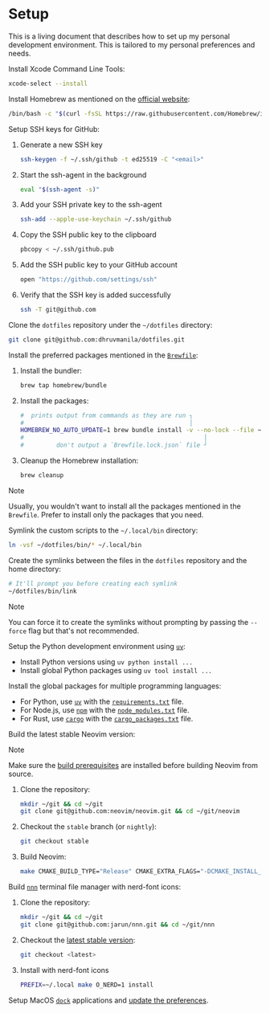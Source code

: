 # Setup

This is a living document that describes how to set up my personal development
environment. This is tailored to my personal preferences and needs.

Install Xcode Command Line Tools:

```sh
xcode-select --install
```

Install Homebrew as mentioned on the [official website](https://brew.sh/):

```sh
/bin/bash -c "$(curl -fsSL https://raw.githubusercontent.com/Homebrew/install/master/install.sh)"
```

Setup SSH keys for GitHub:

1. Generate a new SSH key

    ```sh
    ssh-keygen -f ~/.ssh/github -t ed25519 -C "<email>"
    ```

2. Start the ssh-agent in the background

    ```sh
    eval "$(ssh-agent -s)"
    ```

3. Add your SSH private key to the ssh-agent

    ```sh
    ssh-add --apple-use-keychain ~/.ssh/github
    ```

4. Copy the SSH public key to the clipboard

    ```sh
    pbcopy < ~/.ssh/github.pub
    ```

5. Add the SSH public key to your GitHub account

    ```sh
    open "https://github.com/settings/ssh"
    ```

6. Verify that the SSH key is added successfully

    ```sh
    ssh -T git@github.com
    ```

Clone the `dotfiles` repository under the `~/dotfiles` directory:

```sh
git clone git@github.com:dhruvmanila/dotfiles.git
```

Install the preferred packages mentioned in the [`Brewfile`](./src/package/Brewfile):

1. Install the bundler:

    ```sh
    brew tap homebrew/bundle
    ```

2. Install the packages:

    ```sh
    #  prints output from commands as they are run ┐
    #                                              │
    HOMEBREW_NO_AUTO_UPDATE=1 brew bundle install -v --no-lock --file ~/dotfiles/src/package/Brewfile
    #                                                  │
    #         don't output a `Brewfile.lock.json` file ┘
    ```

3. Cleanup the Homebrew installation:

    ```sh
    brew cleanup
    ```

> [!NOTE]
>
> Usually, you wouldn't want to install all the packages mentioned in the `Brewfile`.
> Prefer to install only the packages that you need.

Symlink the custom scripts to the `~/.local/bin` directory:

```sh
ln -vsf ~/dotfiles/bin/* ~/.local/bin
```

Create the symlinks between the files in the `dotfiles` repository and the home directory:

```sh
# It'll prompt you before creating each symlink
~/dotfiles/bin/link
```

> [!NOTE]
>
> You can force it to create the symlinks without prompting by passing the `--force` flag
> but that's not recommended.

Setup the Python development environment using [`uv`](https://docs.astral.sh/uv/getting-started/installation/):
* Install Python versions using `uv python install ...`
* Install global Python packages using `uv tool install ...`

Install the global packages for multiple programming languages:
* For Python, use [`uv`](https://docs.astral.sh/uv/) with the [`requirements.txt`](./src/package/requirements.txt) file.
* For Node.js, use [`npm`](https://www.npmjs.com/) with the [`node_modules.txt`](./src/package/node_modules.txt) file.
* For Rust, use [`cargo`](https://doc.rust-lang.org/cargo/) with the [`cargo_packages.txt`](./src/package/cargo_packages.txt) file.

Build the latest stable Neovim version:

> [!NOTE]
>
> Make sure the [build prerequisites](https://github.com/neovim/neovim/blob/master/BUILD.md#build-prerequisites)
> are installed before building Neovim from source.

1. Clone the repository:

    ```sh
    mkdir ~/git && cd ~/git
    git clone git@github.com:neovim/neovim.git && cd ~/git/neovim
    ```

2. Checkout the `stable` branch (or `nightly`):

    ```sh
    git checkout stable
    ```

3. Build Neovim:

    ```sh
    make CMAKE_BUILD_TYPE="Release" CMAKE_EXTRA_FLAGS="-DCMAKE_INSTALL_PREFIX=${HOME}/neovim" install
    ```

Build [`nnn`](https://github.com/jarun/nnn) terminal file manager with nerd-font icons:

1. Clone the repository:

    ```sh
    mkdir ~/git && cd ~/git
    git clone git@github.com:jarun/nnn.git && cd ~/git/nnn
    ```

2. Checkout the [latest stable version](https://github.com/jarun/nnn/releases/latest):

    ```sh
    git checkout <latest>
    ```

3. Install with nerd-font icons

    ```sh
    PREFIX=~/.local make O_NERD=1 install
    ```

Setup MacOS [`dock`](./bin/dock) applications and [update the preferences](./src/mac/osxdefaults).
